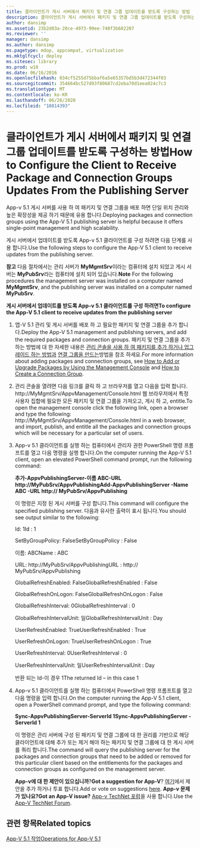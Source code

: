 ```yaml
---
title: 클라이언트가 게시 서버에서 패키지 및 연결 그룹 업데이트를 받도록 구성하는 방법
description: 클라이언트가 게시 서버에서 패키지 및 연결 그룹 업데이트를 받도록 구성하는 방법
author: dansimp
ms.assetid: 23b2d03a-20ce-4973-99ee-748f3b682207
ms.reviewer: ''
manager: dansimp
ms.author: dansimp
ms.pagetype: mdop, appcompat, virtualization
ms.mktglfcycl: deploy
ms.sitesec: library
ms.prod: w10
ms.date: 06/16/2016
ms.openlocfilehash: 034cf5255d75bbaf6a5e65357bd5b3d472344f03
ms.sourcegitcommit: 354664bc527d93f80687cd2eba70d1eea024c7c3
ms.translationtype: MT
ms.contentlocale: ko-KR
ms.lasthandoff: 06/26/2020
ms.locfileid: "10814393"
---
```

# <span data-ttu-id="3196b-103">클라이언트가 게시 서버에서 패키지 및 연결 그룹 업데이트를 받도록 구성하는 방법</span><span class="sxs-lookup"><span data-stu-id="3196b-103">How to Configure the Client to Receive Package and Connection Groups Updates From the Publishing Server</span></span>


<span data-ttu-id="3196b-104">App-v 5.1 게시 서버를 사용 하 여 패키지 및 연결 그룹을 배포 하면 단일 위치 관리와 높은 확장성을 제공 하기 때문에 유용 합니다.</span><span class="sxs-lookup"><span data-stu-id="3196b-104">Deploying packages and connection groups using the App-V 5.1 publishing server is helpful because it offers single-point management and high scalability.</span></span>

<span data-ttu-id="3196b-105">게시 서버에서 업데이트를 받도록 App-v 5.1 클라이언트를 구성 하려면 다음 단계를 사용 합니다.</span><span class="sxs-lookup"><span data-stu-id="3196b-105">Use the following steps to configure the App-V 5.1 client to receive updates from the publishing server.</span></span>

<span data-ttu-id="3196b-106">**참고**  다음 절차에서는 관리 서버가 **MyMgmtSrv**이라는 컴퓨터에 설치 되었고 게시 서버는 **MyPubSrv**라는 컴퓨터에 설치 되어 있습니다.</span><span class="sxs-lookup"><span data-stu-id="3196b-106">**Note** For the following procedures the management server was installed on a computer named **MyMgmtSrv**, and the publishing server was installed on a computer named **MyPubSrv**.</span></span>

 

**<span data-ttu-id="3196b-107">게시 서버에서 업데이트를 받도록 App-v 5.1 클라이언트를 구성 하려면</span><span class="sxs-lookup"><span data-stu-id="3196b-107">To configure the App-V 5.1 client to receive updates from the publishing server</span></span>**

1.  <span data-ttu-id="3196b-108">앱-V 5.1 관리 및 게시 서버를 배포 하 고 필요한 패키지 및 연결 그룹을 추가 합니다.</span><span class="sxs-lookup"><span data-stu-id="3196b-108">Deploy the App-V 5.1 management and publishing servers, and add the required packages and connection groups.</span></span> <span data-ttu-id="3196b-109">패키지 및 연결 그룹을 추가 하는 방법에 대 한 자세한 내용은 [관리 콘솔을 사용 하 여 패키지를 추가 하거나 업그레이드 하는 방법과](how-to-add-or-upgrade-packages-by-using-the-management-console-51-gb18030.md) [연결 그룹을 만드는](how-to-create-a-connection-group51.md)방법을 참조 하세요.</span><span class="sxs-lookup"><span data-stu-id="3196b-109">For more information about adding packages and connection groups, see [How to Add or Upgrade Packages by Using the Management Console](how-to-add-or-upgrade-packages-by-using-the-management-console-51-gb18030.md) and [How to Create a Connection Group](how-to-create-a-connection-group51.md).</span></span>

2.  <span data-ttu-id="3196b-110">관리 콘솔을 열려면 다음 링크를 클릭 하 고 브라우저를 열고 다음을 입력 합니다. http://MyMgmtSrv/AppvManagement/Console.html 웹 브라우저에서 특정 사용자 집합에 필요한 모든 패키지 및 연결 그룹을 가져오고, 게시 하 고, entitle.</span><span class="sxs-lookup"><span data-stu-id="3196b-110">To open the management console click the following link, open a browser and type the following: http://MyMgmtSrv/AppvManagement/Console.html in a web browser, and import, publish, and entitle all the packages and connection groups which will be necessary for a particular set of users.</span></span>

3.  <span data-ttu-id="3196b-111">App-v 5.1 클라이언트를 실행 하는 컴퓨터에서 관리자 권한 PowerShell 명령 프롬프트를 열고 다음 명령을 실행 합니다.</span><span class="sxs-lookup"><span data-stu-id="3196b-111">On the computer running the App-V 5.1 client, open an elevated PowerShell command prompt, run the following command:</span></span>

    **<span data-ttu-id="3196b-112">추가-AppvPublishingServer-이름 ABC-URL http://MyPubSrv/AppvPublishing</span><span class="sxs-lookup"><span data-stu-id="3196b-112">Add-AppvPublishingServer -Name ABC -URL http:// MyPubSrv/AppvPublishing</span></span>**

    <span data-ttu-id="3196b-113">이 명령은 지정 된 게시 서버를 구성 합니다.</span><span class="sxs-lookup"><span data-stu-id="3196b-113">This command will configure the specified publishing server.</span></span> <span data-ttu-id="3196b-114">다음과 유사한 출력이 표시 됩니다.</span><span class="sxs-lookup"><span data-stu-id="3196b-114">You should see output similar to the following:</span></span>

    <span data-ttu-id="3196b-115">Id: 1</span><span class="sxs-lookup"><span data-stu-id="3196b-115">Id : 1</span></span>

    <span data-ttu-id="3196b-116">SetByGroupPolicy: False</span><span class="sxs-lookup"><span data-stu-id="3196b-116">SetByGroupPolicy : False</span></span>

    <span data-ttu-id="3196b-117">이름: ABC</span><span class="sxs-lookup"><span data-stu-id="3196b-117">Name : ABC</span></span>

    <span data-ttu-id="3196b-118">URL: http://MyPubSrv/AppvPublishing</span><span class="sxs-lookup"><span data-stu-id="3196b-118">URL : http:// MyPubSrv/AppvPublishing</span></span>

    <span data-ttu-id="3196b-119">GlobalRefreshEnabled: False</span><span class="sxs-lookup"><span data-stu-id="3196b-119">GlobalRefreshEnabled : False</span></span>

    <span data-ttu-id="3196b-120">GlobalRefreshOnLogon: False</span><span class="sxs-lookup"><span data-stu-id="3196b-120">GlobalRefreshOnLogon : False</span></span>

    <span data-ttu-id="3196b-121">GlobalRefreshInterval: 0</span><span class="sxs-lookup"><span data-stu-id="3196b-121">GlobalRefreshInterval : 0</span></span>

    <span data-ttu-id="3196b-122">GlobalRefreshIntervalUnit: 일</span><span class="sxs-lookup"><span data-stu-id="3196b-122">GlobalRefreshIntervalUnit : Day</span></span>

    <span data-ttu-id="3196b-123">UserRefreshEnabled: True</span><span class="sxs-lookup"><span data-stu-id="3196b-123">UserRefreshEnabled : True</span></span>

    <span data-ttu-id="3196b-124">UserRefreshOnLogon: True</span><span class="sxs-lookup"><span data-stu-id="3196b-124">UserRefreshOnLogon : True</span></span>

    <span data-ttu-id="3196b-125">UserRefreshInterval: 0</span><span class="sxs-lookup"><span data-stu-id="3196b-125">UserRefreshInterval : 0</span></span>

    <span data-ttu-id="3196b-126">UserRefreshIntervalUnit: 일</span><span class="sxs-lookup"><span data-stu-id="3196b-126">UserRefreshIntervalUnit : Day</span></span>

    <span data-ttu-id="3196b-127">반환 되는 Id-이 경우 1</span><span class="sxs-lookup"><span data-stu-id="3196b-127">The returned Id – in this case 1</span></span>

4.  <span data-ttu-id="3196b-128">App-v 5.1 클라이언트를 실행 하는 컴퓨터에서 PowerShell 명령 프롬프트를 열고 다음 명령을 입력 합니다.</span><span class="sxs-lookup"><span data-stu-id="3196b-128">On the computer running the App-V 5.1 client, open a PowerShell command prompt, and type the following command:</span></span>

    **<span data-ttu-id="3196b-129">Sync-AppvPublishingServer-ServerId 1</span><span class="sxs-lookup"><span data-stu-id="3196b-129">Sync-AppvPublishingServer -ServerId 1</span></span>**

    <span data-ttu-id="3196b-130">이 명령은 관리 서버에 구성 된 패키지 및 연결 그룹에 대 한 권리를 기반으로 해당 클라이언트에 대해 추가 또는 제거 해야 하는 패키지 및 연결 그룹에 대 한 게시 서버를 쿼리 합니다.</span><span class="sxs-lookup"><span data-stu-id="3196b-130">The command will query the publishing server for the packages and connection groups that need to be added or removed for this particular client based on the entitlements for the packages and connection groups as configured on the management server.</span></span>

    <span data-ttu-id="3196b-131">**App-v에 대 한 제안이 있으십니까**?</span><span class="sxs-lookup"><span data-stu-id="3196b-131">**Got a suggestion for App-V**?</span></span> <span data-ttu-id="3196b-132">[여기](http://appv.uservoice.com/forums/280448-microsoft-application-virtualization)에서 제안을 추가 하거나 투표 합니다.</span><span class="sxs-lookup"><span data-stu-id="3196b-132">Add or vote on suggestions [here](http://appv.uservoice.com/forums/280448-microsoft-application-virtualization).</span></span> **<span data-ttu-id="3196b-133">App-v 문제가 있나요?</span><span class="sxs-lookup"><span data-stu-id="3196b-133">Got an App-V issue?</span></span>** <span data-ttu-id="3196b-134">[App-v TechNet 포럼](https://social.technet.microsoft.com/Forums/home?forum=mdopappv)을 사용 합니다.</span><span class="sxs-lookup"><span data-stu-id="3196b-134">Use the [App-V TechNet Forum](https://social.technet.microsoft.com/Forums/home?forum=mdopappv).</span></span>

## <span data-ttu-id="3196b-135">관련 항목</span><span class="sxs-lookup"><span data-stu-id="3196b-135">Related topics</span></span>


[<span data-ttu-id="3196b-136">App-V 5.1 작업</span><span class="sxs-lookup"><span data-stu-id="3196b-136">Operations for App-V 5.1</span></span>](operations-for-app-v-51.md)

 

 





